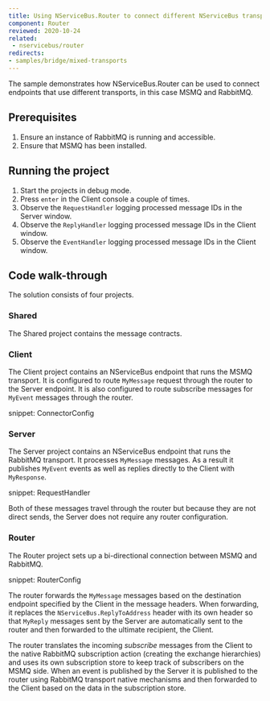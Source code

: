 ```yaml
---
title: Using NServiceBus.Router to connect different NServiceBus transports
component: Router
reviewed: 2020-10-24
related:
 - nservicebus/router
redirects:
- samples/bridge/mixed-transports 
---
```


The sample demonstrates how NServiceBus.Router can be used to connect endpoints that use different transports, in this case MSMQ and RabbitMQ.

## Prerequisites

 1. Ensure an instance of RabbitMQ is running and accessible.
 1. Ensure that MSMQ has been installed.


## Running the project

 1. Start the projects in debug mode.
 1. Press `enter` in the Client console a couple of times.
 1. Observe the `RequestHandler` logging processed message IDs in the Server window.
 1. Observe the `ReplyHandler` logging processed message IDs in the Client window.
 1. Observe the `EventHandler` logging processed message IDs in the Client window.


## Code walk-through

The solution consists of four projects.


### Shared

The Shared project contains the message contracts.


### Client

The Client project contains an NServiceBus endpoint that runs the MSMQ transport. It is configured to route `MyMessage` request through the router to the Server endpoint. It is also configured to route subscribe messages for `MyEvent` messages through the router. 

snippet: ConnectorConfig


### Server

The Server project contains an NServiceBus endpoint that runs the RabbitMQ transport. It processes `MyMessage` messages. As a result it publishes `MyEvent` events as well as replies directly to the Client with `MyResponse`.

snippet: RequestHandler

Both of these messages travel through the router but because they are not direct sends, the Server does not require any router configuration.


### Router

The Router project sets up a bi-directional connection between MSMQ and RabbitMQ.

snippet: RouterConfig

The router forwards the `MyMessage` messages based on the destination endpoint specified by the Client in the message headers. When forwarding, it replaces the `NServiceBus.ReplyToAddress` header with its own header so that `MyReply` messages sent by the Server are automatically sent to the router and then forwarded to the ultimate recipient, the Client.

The router translates the incoming *subscribe* messages from the Client to the native RabbitMQ subscription action (creating the exchange hierarchies) and uses its own subscription store to keep track of subscribers on the MSMQ side. When an event is published by the Server it is published to the router using RabbitMQ transport native mechanisms and then forwarded to the Client based on the data in the subscription store.
